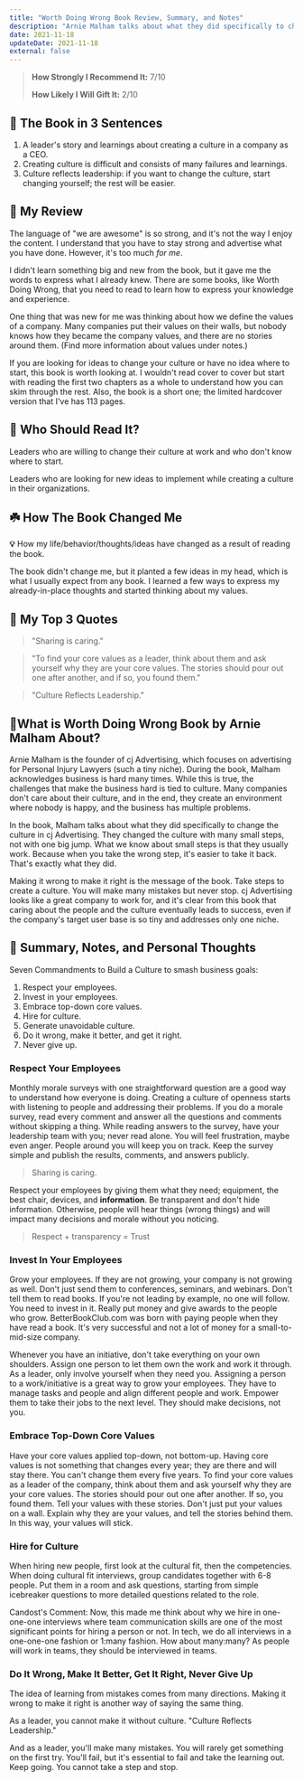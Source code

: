 ```yaml
---
title: "Worth Doing Wrong Book Review, Summary, and Notes"
description: "Arnie Malham talks about what they did specifically to change the culture in cj Advertising. They changed the culture with many small steps, not with one big jump. Making it wrong with small steps to make it right is the message of the book."
date: 2021-11-18
updateDate: 2021-11-18
external: false
---
```


> **How Strongly I Recommend It:** 7/10
>
> **How Likely I Will Gift It:** 2/10

## 📖 The Book in 3 Sentences

1. A leader's story and learnings about creating a culture in a company as a CEO.
2. Creating culture is difficult and consists of many failures and learnings.
3. Culture reflects leadership: if you want to change the culture, start changing yourself; the rest will be easier.

## 🌟 My Review

The language of "we are awesome" is so strong, and it's not the way I enjoy the content. I understand that you have to stay strong and advertise what you have done. However, it's too much _for me_.

I didn't learn something big and new from the book, but it gave me the words to express what I already knew. There are some books, like Worth Doing Wrong, that you need to read to learn how to express your knowledge and experience.

One thing that was new for me was thinking about how we define the values of a company. Many companies put their values on their walls, but nobody knows how they became the company values, and there are no stories around them. (Find more information about values under notes.)

If you are looking for ideas to change your culture or have no idea where to start, this book is worth looking at. I wouldn't read cover to cover but start with reading the first two chapters as a whole to understand how you can skim through the rest. Also, the book is a short one; the limited hardcover version that I've has 113 pages.

## 🙋 Who Should Read It?

Leaders who are willing to change their culture at work and who don't know where to start.

Leaders who are looking for new ideas to implement while creating a culture in their organizations.

## ☘️ How The Book Changed Me

**💡** How my life/behavior/thoughts/ideas have changed as a result of reading the book.

The book didn't change me, but it planted a few ideas in my head, which is what I usually expect from any book. I learned a few ways to express my already-in-place thoughts and started thinking about my values.

## 🎩 My Top 3 Quotes

> "Sharing is caring."

> "To find your core values as a leader, think about them and ask yourself why they are your core values. The stories should pour out one after another, and if so, you found them."

> "Culture Reflects Leadership."


## 📣What is Worth Doing Wrong Book by Arnie Malham About?

Arnie Malham is the founder of cj Advertising, which focuses on advertising for Personal Injury Lawyers (such a tiny niche). During the book, Malham acknowledges business is hard many times. While this is true, the challenges that make the business hard is tied to culture. Many companies don't care about their culture, and in the end, they create an environment where nobody is happy, and the business has multiple problems.

In the book, Malham talks about what they did specifically to change the culture in cj Advertising. They changed the culture with many small steps, not with one big jump. What we know about small steps is that they usually work. Because when you take the wrong step, it's easier to take it back. That's exactly what they did.

Making it wrong to make it right is the message of the book. Take steps to create a culture. You will make many mistakes but never stop. cj Advertising looks like a great company to work for, and it's clear from this book that caring about the people and the culture eventually leads to success, even if the company's target user base is so tiny and addresses only one niche.

## 📝 Summary, Notes, and Personal Thoughts

Seven Commandments to Build a Culture to smash business goals:

1. Respect your employees.
2. Invest in your employees.
3. Embrace top-down core values.
4. Hire for culture.
5. Generate unavoidable culture.
6. Do it wrong, make it better, and get it right.
7. Never give up.

### Respect Your Employees

Monthly morale surveys with one straightforward question are a good way to understand how everyone is doing. Creating a culture of openness starts with listening to people and addressing their problems.
If you do a morale survey, read every comment and answer all the questions and comments without skipping a thing. While reading answers to the survey, have your leadership team with you; never read alone. You will feel frustration, maybe even anger. People around you will keep you on track.
Keep the survey simple and publish the results, comments, and answers publicly.

> Sharing is caring.

Respect your employees by giving them what they need; equipment, the best chair, devices, and **information**. Be transparent and don't hide information. Otherwise, people will hear things (wrong things) and will impact many decisions and morale without you noticing.

> Respect + transparency = Trust

### Invest In Your Employees

Grow your employees. If they are not growing, your company is not growing as well.
Don't just send them to conferences, seminars, and webinars. Don't tell them to read books. If you're not leading by example, no one will follow.
You need to invest in it. Really put money and give awards to the people who grow.
BetterBookClub.com was born with paying people when they have read a book. It's very successful and not a lot of money for a small-to-mid-size company.

Whenever you have an initiative, don't take everything on your own shoulders. Assign one person to let them own the work and work it through. As a leader, only involve yourself when they need you. Assigning a person to a work/initiative is a great way to grow your employees. They have to manage tasks and people and align different people and work. Empower them to take their jobs to the next level. They should make decisions, not you.

### Embrace Top-Down Core Values

Have your core values applied top-down, not bottom-up. Having core values is not something that changes every year; they are there and will stay there. You can't change them every five years.
To find your core values as a leader of the company, think about them and ask yourself why they are your core values. The stories should pour out one after another. If so, you found them. Tell your values with these stories. Don't just put your values on a wall. Explain why they are your values, and tell the stories behind them. In this way, your values will stick.

### Hire for Culture

When hiring new people, first look at the cultural fit, then the competencies. When doing cultural fit interviews, group candidates together with 6-8 people. Put them in a room and ask questions, starting from simple icebreaker questions to more detailed questions related to the role.

Candost's Comment: Now, this made me think about why we hire in one-one-one interviews where team communication skills are one of the most significant points for hiring a person or not. In tech, we do all interviews in a one-one-one fashion or 1:many fashion. How about many:many? As people will work in teams, they should be interviewed in teams.

### Do It Wrong, Make It Better, Get It Right, Never Give Up

The idea of learning from mistakes comes from many directions. Making it wrong to make it right is another way of saying the same thing.

As a leader, you cannot make it without culture. "Culture Reflects Leadership."

And as a leader, you'll make many mistakes. You will rarely get something on the first try. You'll fail, but it's essential to fail and take the learning out. Keep going. You cannot take a step and stop.